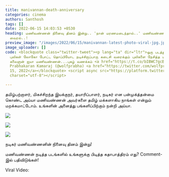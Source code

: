 ```yaml
---
title: manivannan-death-anniversary
categories: cinema
authors: Santhosh
tags: []
date: 2022-06-15 14:03:53 +0530
heading: மணிவண்ணன் நினைவு தினம் இன்று.. 'நான் மரணமடைந்தால்..' மணிவண்ணன் பேசிய வீடியோ
  வைரல்..!
preview_image: "/images/2022/06/15/manivannan-latest-photo-viral-jpg.jpeg"
image_uploader: []
code: <blockquote class="twitter-tweet"><p lang="ta" dir="ltr">ஒரு படத்துல கூட விடுதலை
  புலிகள் லோகோ போட்ட தொப்பியோட நடிச்சிருப்பாரு கடைசி வரைக்கும் புலிகளை நேசித்த மாக
  கலைஞன் ஐயா மணிவண்ணன்...புகழ் வணக்கம் <a href="https://t.co/bIBWC7gcB0">pic.twitter.com/bIBWC7gcB0</a></p>&mdash;
  Prabhakaran Kamaraj (@wolfprabha) <a href="https://twitter.com/wolfprabha/status/1536953872656150528?ref_src=twsrc%5Etfw">June
  15, 2022</a></blockquote> <script async src="https://platform.twitter.com/widgets.js"
  charset="utf-8"></script>

---
```

தமிழ்பற்றாளர், மிகச்சிறந்த இயக்குநர், தயாரிப்பாளர், நடிகர் என பன்முக்த்தன்மை கொண்ட அய்யா மணிவண்ணன் அவர்களை தமிழ் மக்களாகிய நாங்கள் என்றும் மறக்கமாட்டோம். உங்களின் அனைத்து பங்களிப்பிற்கும் நன்றி அய்யா.

![](/images/2022/06/15/manivannan-death-anniversary-jpg.jpeg)

![](/images/2022/06/15/manivannan-death-anniversary-2-webp.jpeg)

![](/images/2022/06/15/manivannan-death-anniversary-1-jpg.jpeg)

நடிகர் மணிவண்ணனின் நினைவு தினம் இன்று!

மணிவண்ணன் நடித்த படங்களில் உங்களுக்கு பிடித்த கதாபாத்திரம் எது? Comment-இல் பதிவிடுங்கள்!

Viral Video:
